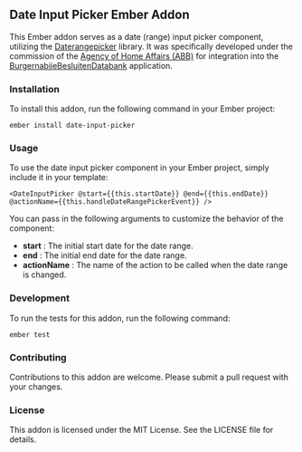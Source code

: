 ## Date Input Picker Ember Addon

This Ember addon serves as a date (range) input picker component, utilizing the [Daterangepicker](https://www.daterangepicker.com/) library. It was specifically developed under the commission of the [Agency of Home Affairs (ABB)](https://www.vlaanderen.be/agentschap-binnenlands-bestuur) for integration into the [BurgernabijeBesluitenDatabank](https://burgernabije-besluitendatabank-dev.s.redhost.be/) application.

### Installation

To install this addon, run the following command in your Ember project:

`ember install date-input-picker`

### Usage

To use the date input picker component in your Ember project, simply include it in your template:

`<DateInputPicker @start={{this.startDate}} @end={{this.endDate}} @actionName={{this.handleDateRangePickerEvent}} />`

You can pass in the following arguments to customize the behavior of the component:

- **start** : The initial start date for the date range.
- **end** : The initial end date for the date range.
- **actionName** : The name of the action to be called when the date range is changed.

### Development

To run the tests for this addon, run the following command:

`ember test`

### Contributing

Contributions to this addon are welcome. Please submit a pull request with your changes.

### License

This addon is licensed under the MIT License. See the LICENSE file for details.
